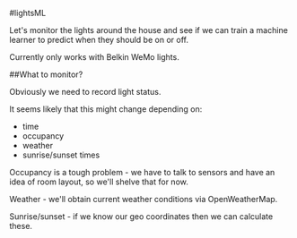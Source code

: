 #lightsML

Let's monitor the lights around the house and see if we can train a machine learner to predict when they should be on or off.

Currently only works with Belkin WeMo lights.

##What to monitor?

Obviously we need to record light status.

It seems likely that this might change depending on:

- time
- occupancy
- weather
- sunrise/sunset times

Occupancy is a tough problem - we have to talk to sensors and have an
idea of room layout, so we'll shelve that for now.

Weather - we'll obtain current weather conditions via OpenWeatherMap.

Sunrise/sunset - if we know our geo coordinates then we can calculate these.
